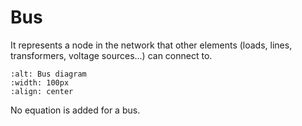 # Bus

It represents a node in the network that other elements (loads, lines, transformers, voltage sources...) can connect to.

```{image}  /_static/Bus.svg
:alt: Bus diagram
:width: 100px
:align: center
```

No equation is added for a bus.
